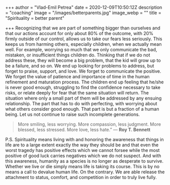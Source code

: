 +++
author = "Vlad-Emil Petrea"
date = 2020-12-09T10:50:12Z
description = "coaching"
image = "/images/betterparents.jpg"
image_webp = ""
title = "Spirituality = better parent"

+++
Recognizing that we are part of something bigger than ourselves and that our actions account for only about 80% of the outcome, with 20% firmly outside of our control, allows us to take our fears less seriously. This keeps us from harming others, especially children, when we actually mean well. For example, worrying so much that we only communicate the bad, mistaken, or insufficient things children do. Thinking that if we do not address these, they will become a big problem, that the kid will grow up to be a failure, and so on. We end up looking for problems to address, but forget to praise, support, and love. We forget to communicate the positive. We forget the value of patience and importance of time in the human refinement and maturation process. The children end up feeling that he/she is never good enough, struggling to find the confidence necessary to take risks, or relate deeply for fear that the same situation will return. The situation where only a small part of them will be addressed by any ensuing relationship. The part that has to do with perfecting, with worrying about what others consider good enough. That part is but a fraction of a human being. Let us not continue to raise such incomplete generations.

> More smiling, less worrying. More compassion, less judgment. More blessed, less stressed. More love, less hate.” ― **Roy T. Bennett**

P.S. Spirituality means living with and honoring the awareness that things in life are to a large extent exactly the way they should be and that even the worst tragedy has positive effects which we cannot forsee while the most positive of good luck carries negatives which we do not suspect. And with this awareness, humanity as a species is no longer as desperate to survive. Whether we live or die simply means life is taking its course. This is by no means a call to devalue human life. On the contrary. We are able release the attachment to status, comfort, and competition in order to truly live fully.
